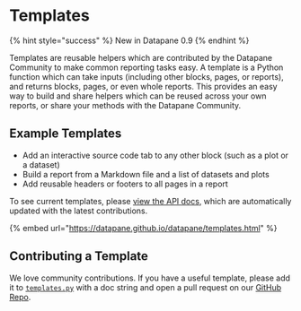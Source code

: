 # Templates

{% hint style="success" %}
New in Datapane 0.9
{% endhint %}

Templates are reusable helpers which are contributed by the Datapane Community to make common reporting tasks easy. A template is a Python function which can take inputs \(including other blocks, pages, or reports\), and returns blocks, pages, or even whole reports. This provides an easy way to build and share helpers which can be reused across your own reports, or share your methods with the Datapane Community. 

## Example Templates

* Add an interactive source code tab to any other block \(such as a plot or a dataset\)
* Build a report from a Markdown file and a list of datasets and plots
* Add reusable headers or footers to all pages in a report

To see current templates, please [view the API docs](https://datapane.github.io/datapane/templates.html), which are automatically updated with the latest contributions.

{% embed url="https://datapane.github.io/datapane/templates.html" %}

## Contributing a Template

We love community contributions. If you have a useful template, please add it to [`templates.py`](https://github.com/datapane/datapane/blob/33378a00c2c0586d4631e5b8258ba9530aa793cf/src/datapane/client/api/templates.py) with a doc string and open a pull request on our [GitHub Repo](https://github.com/datapane/datapane). 

